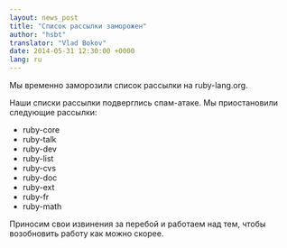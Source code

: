 ```yaml
---
layout: news_post
title: "Список рассылки заморожен"
author: "hsbt"
translator: "Vlad Bokov"
date: 2014-05-31 12:30:00 +0000
lang: ru
---
```


Мы временно заморозили список рассылки на ruby-lang.org.

Наши списки рассылки подверглись спам-атаке. Мы приостановили следующие рассылки:

 * ruby-core
 * ruby-talk
 * ruby-dev
 * ruby-list
 * ruby-cvs
 * ruby-doc
 * ruby-ext
 * ruby-fr
 * ruby-math

Приносим свои извинения за перебой и работаем над тем, чтобы возобновить работу как можно скорее.

